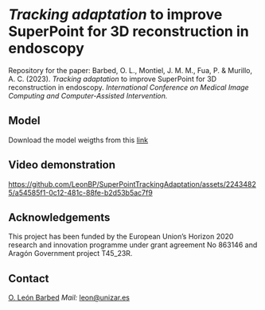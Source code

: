 # *Tracking adaptation* to improve SuperPoint for 3D reconstruction in endoscopy

Repository for the paper:
Barbed, O. L., Montiel, J. M. M., Fua, P. & Murillo, A. C. (2023). *Tracking adaptation* to improve SuperPoint for 3D reconstruction in endoscopy. *International Conference on Medical Image Computing and Computer-Assisted Intervention.*

## Model
Download the model weigths from this [link](https://unizares-my.sharepoint.com/:u:/g/personal/leon_unizar_es/EROoQ4idTYVAmwlTGScNo7gBfdgT8TEKjzRAsHRi5NLOrA?e=A3tQmA)

## Video demonstration
https://github.com/LeonBP/SuperPointTrackingAdaptation/assets/22434825/a54585f1-0c12-481c-88fe-b2d53b5ac7f9

## Acknowledgements
This project has been funded by the European Union’s Horizon 2020 research and innovation programme under grant agreement No 863146 and Aragón Government project T45_23R.

## Contact
[O. León Barbed](https://scholar.google.com/citations?user=_LQyOHIAAAAJ) *Mail:* leon@unizar.es

